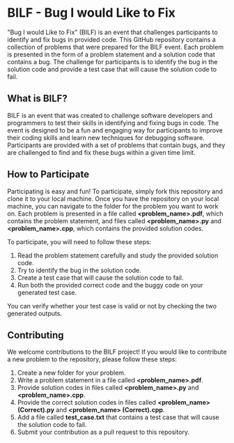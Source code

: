 
# BILF - Bug I would Like to Fix

"Bug I would Like to Fix" (BILF) is an event that challenges participants to identify and fix bugs in provided code. This GitHub repository contains a collection of problems that were prepared for the BILF event. Each problem is presented in the form of a problem statement and a solution code that contains a bug. The challenge for participants is to identify the bug in the solution code and provide a test case that will cause the solution code to fail.


## What is BILF?

BILF is an event that was created to challenge software developers and programmers to test their skills in identifying and fixing bugs in code. The event is designed to be a fun and engaging way for participants to improve their coding skills and learn new techniques for debugging software. Participants are provided with a set of problems that contain bugs, and they are challenged to find and fix these bugs within a given time limit.
## How to Participate

Participating is easy and fun! To participate, simply fork this repository and clone it to your local machine. Once you have the repository on your local machine, you can navigate to the folder for the problem you want to work on. Each problem is presented in a file called **<problem_name>.pdf**, which contains the problem statement, and files called **<problem_name>.py** and **<problem_name>.cpp**, which contains the provided solution codes.

To participate, you will need to follow these steps:

1. Read the problem statement carefully and study the provided solution code.
2. Try to identify the bug in the solution code.
3. Create a test case that will cause the solution code to fail.
4. Run both the provided correct code and the buggy code on your generated test case.

You can verify whether your test case is valid or not by checking the two generated outputs. 
## Contributing

We welcome contributions to the BILF project! If you would like to contribute a new problem to the repository, please follow these steps:

1. Create a new folder for your problem.
2. Write a problem statement in a file called **<problem_name>.pdf**.
3. Provide solution codes in files called **<problem_name>.py** and **<problem_name>.cpp**.
4. Provide the correct solution codes in files called **<problem_name> (Correct).py** and **<problem_name> (Correct).cpp**.
4. Add a file called **test_case.txt** that contains a test case that will cause the solution code to fail.
5. Submit your contribution as a pull request to this repository.

